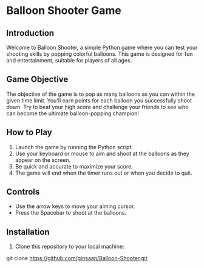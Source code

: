 # Balloon Shooter Game

## Introduction

Welcome to Balloon Shooter, a simple Python game where you can test your shooting skills by popping colorful balloons. This game is designed for fun and entertainment, suitable for players of all ages.

## Game Objective

The objective of the game is to pop as many balloons as you can within the given time limit. You'll earn points for each balloon you successfully shoot down. Try to beat your high score and challenge your friends to see who can become the ultimate balloon-popping champion!

## How to Play

1. Launch the game by running the Python script.
2. Use your keyboard or mouse to aim and shoot at the balloons as they appear on the screen.
3. Be quick and accurate to maximize your score.
4. The game will end when the timer runs out or when you decide to quit.

## Controls

- Use the arrow keys to move your aiming cursor.
- Press the Spacebar to shoot at the balloons.

## Installation

1. Clone this repository to your local machine:

git clone https://github.com/ginsaan/Balloon-Shooter.git
